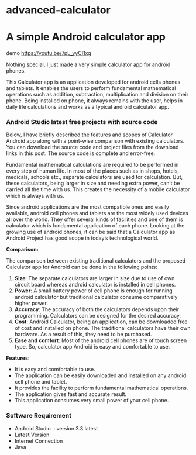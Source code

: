 # advanced-calculator
# A simple Android calculator app

demo https://youtu.be/7pL_yyCI1xg

Nothing special, I just made a very simple calculator app for android phones.   



This Calculator app is an application developed for android cells phones and tablets. It enables the users to perform fundamental mathematical operations such as addition, subtraction, multiplication and division on their phone. Being installed on phone, it always remains with the user, helps in daily life calculations and works as a typical android calculator app.
<h3>Android Studio latest free projects with source code</h3>
Below, I have briefly described the features and scopes of Calculator Android app along with a point-wise comparison with existing calculators. You can download the source code and project files from the download links in this post. The source code is complete and error-free.

Fundamental mathematical calculations are required to be performed in every step of human life. In most of the places such as in shops, hotels, medicals, schools etc., separate calculators are used for calculation. But, these calculators, being larger in size and needing extra power, can’t be carried all the time with us. This creates the necessity of a mobile calculator which is always with us.

Since android applications are the most compatible ones and easily available, android cell phones and tablets are the most widely used devices all over the world. They offer several kinds of facilities and one of them is calculator which is fundamental application of each phone. Looking at the growing use of android phones, it can be said that a Calculator app as Android Project has good scope in today’s technological world.

<strong>Comparison:</strong>

The comparison between existing traditional calculators and the proposed Calculator app for Android can be done in the following points:
<ol>
 	<li><strong>Size</strong>: The separate calculators are larger in size due to use of own circuit board whereas android calculator is installed in cell phones.</li>
 	<li><strong>Power</strong>: A small battery power of cell phone is enough for running android calculator but traditional calculator consume comparatively higher power.</li>
 	<li><strong>Accuracy</strong>: The accuracy of both the calculators depends upon their programming. Calculators can be designed for the desired accuracy.</li>
 	<li><strong>Cost</strong>: Android Calculator, being an application, can be downloaded free of cost and installed on phone. The traditional calculators have their own hardware. As a result of this, they need to be purchased.</li>
 	<li><strong>Ease and comfort</strong>: Most of the android cell phones are of touch screen type. So, calculator app Android is easy and comfortable to use.</li>
</ol>
<strong>Features:</strong>
<ul>
 	<li>It is easy and comfortable to use.</li>
 	<li>The application can be easily downloaded and installed on any android cell phone and tablet.</li>
 	<li>It provides the facility to perform fundamental mathematical operations.</li>
 	<li>The application gives fast and accurate result.</li>
 	<li>This application consumes very small power of your cell phone.</li>
</ul>
<h3 id="requirement" class="notes">Software Requirement</h3>
<ul>
 	<li>Android Studio  : version 3.3 latest</li>
 	<li>Latest Version</li>
 	<li>Internet Connection</li>
 	<li>Java</li>
</ul>
&nbsp;

